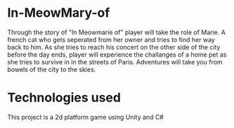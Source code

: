 # In-MeowMary-of

Through the story of "In Meowmarie of" player will take the role of Marie. A french cat
who gets seperated from her owner and tries to find her way back to him. As she tries to 
reach his concert on the other side of the city before the day ends, player will experience 
the challanges of a home pet as she tries to survive in in the streets of Paris.
Adventures will take you from bowels of the city to the skies.

# Technologies used

This project is a 2d platform game using Unity and C# 



